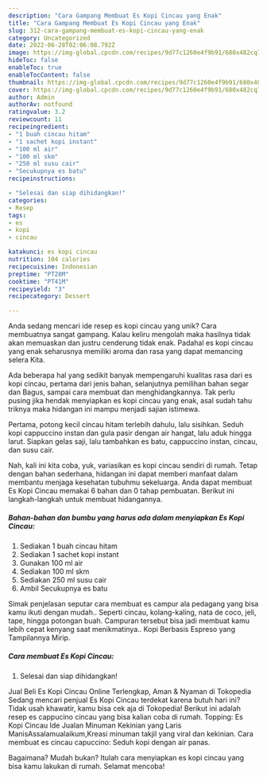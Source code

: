 ```yaml
---
description: "Cara Gampang Membuat Es Kopi Cincau yang Enak"
title: "Cara Gampang Membuat Es Kopi Cincau yang Enak"
slug: 312-cara-gampang-membuat-es-kopi-cincau-yang-enak
category: Uncategorized
date: 2022-06-28T02:06:08.792Z
image: https://img-global.cpcdn.com/recipes/9d77c1260e4f9b91/680x482cq70/es-kopi-cincau-foto-resep-utama.jpg
hideToc: false
enableToc: true
enableTocContent: false
thumbnail: https://img-global.cpcdn.com/recipes/9d77c1260e4f9b91/680x482cq70/es-kopi-cincau-foto-resep-utama.jpg
cover: https://img-global.cpcdn.com/recipes/9d77c1260e4f9b91/680x482cq70/es-kopi-cincau-foto-resep-utama.jpg
author: Admin
authorAv: notfound
ratingvalue: 3.2
reviewcount: 11
recipeingredient:
- "1 buah cincau hitam"
- "1 sachet kopi instant"
- "100 ml air"
- "100 ml skm"
- "250 ml susu cair"
- "Secukupnya es batu"
recipeinstructions:

- "Selesai dan siap dihidangkan!"
categories:
- Resep
tags:
- es
- kopi
- cincau

katakunci: es kopi cincau 
nutrition: 104 calories
recipecuisine: Indonesian
preptime: "PT28M"
cooktime: "PT41M"
recipeyield: "3"
recipecategory: Dessert

---
```





Anda sedang mencari ide resep es kopi cincau yang unik? Cara membuatnya sangat gampang. Kalau keliru mengolah maka hasilnya tidak akan memuaskan dan justru cenderung tidak enak. Padahal es kopi cincau yang enak seharusnya memiliki aroma dan rasa yang dapat memancing selera Kita.





Ada beberapa hal yang sedikit banyak mempengaruhi kualitas rasa dari es kopi cincau, pertama dari jenis bahan, selanjutnya pemilihan bahan segar dan Bagus, sampai cara membuat dan menghidangkannya. Tak perlu pusing jika hendak menyiapkan es kopi cincau yang enak,      asal sudah tahu triknya maka hidangan ini mampu menjadi sajian istimewa.














Pertama, potong kecil cincau hitam terlebih dahulu, lalu sisihkan. Seduh kopi cappuccino instan dan gula pasir dengan air hangat, lalu aduk hingga larut. Siapkan gelas saji, lalu tambahkan es batu, cappuccino instan, cincau, dan susu cair.






Nah, kali ini kita coba, yuk, variasikan es kopi cincau sendiri di rumah. Tetap dengan bahan sederhana, hidangan ini dapat memberi manfaat dalam membantu menjaga kesehatan tubuhmu sekeluarga. Anda dapat membuat Es Kopi Cincau memakai 6 bahan dan 0 tahap pembuatan. Berikut ini langkah-langkah untuk membuat hidangannya.

<!--inarticleads1-->

##### Bahan-bahan dan bumbu yang harus ada dalam menyiapkan Es Kopi Cincau:

1. Sediakan 1 buah cincau hitam
1. Sediakan 1 sachet kopi instant
1. Gunakan 100 ml air
1. Sediakan 100 ml skm
1. Sediakan 250 ml susu cair
1. Ambil Secukupnya es batu


Simak penjelasan seputar cara membuat es campur ala pedagang yang bisa kamu ikuti dengan mudah.. Seperti cincau, kolang-kaling, nata de coco, jeli, tape, hingga potongan buah. Campuran tersebut bisa jadi membuat kamu lebih cepat kenyang saat menikmatinya.. Kopi Berbasis Espreso yang Tampilannya Mirip. 

<!--inarticleads2-->

##### Cara membuat Es Kopi Cincau:


1. Selesai dan siap dihidangkan!

Jual Beli Es Kopi Cincau Online Terlengkap, Aman &amp; Nyaman di Tokopedia Sedang mencari penjual Es Kopi Cincau terdekat karena butuh hari ini? Tidak usah khawatir, kamu bisa cek aja di Tokopedia! Berikut ini adalah resep es cappucino cincau yang bisa kalian coba di rumah. Topping: Es Kopi Cincau Ide Jualan Minuman Kekinian yang Laris ManisAssalamualaikum,Kreasi minuman takjil yang viral dan kekinian. Cara membuat es cincau capuccino: Seduh kopi dengan air panas. 

Bagaimana? Mudah bukan? Itulah cara menyiapkan es kopi cincau yang bisa kamu lakukan di rumah. Selamat mencoba!
